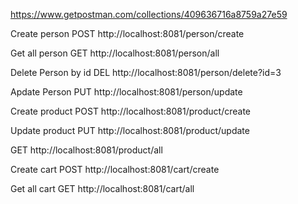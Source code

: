 https://www.getpostman.com/collections/409636716a8759a27e59

Create person
POST
http://localhost:8081/person/create

Get all person
GET
http://localhost:8081/person/all

Delete Person by id
DEL
http://localhost:8081/person/delete?id=3

Apdate Person
PUT
http://localhost:8081/person/update

Create product
POST
http://localhost:8081/product/create

Update product
PUT
http://localhost:8081/product/update

GET
http://localhost:8081/product/all

Create cart
POST
http://localhost:8081/cart/create

Get all cart
GET
http://localhost:8081/cart/all

